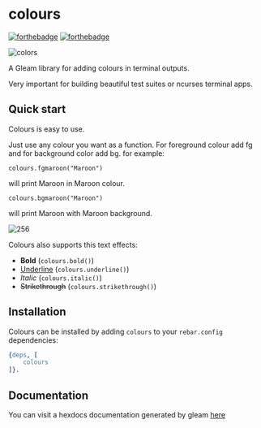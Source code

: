 # colours
[![forthebadge](https://forthebadge.com/images/badges/built-with-love.svg)](https://forthebadge.com) [![forthebadge](https://forthebadge.com/images/badges/check-it-out.svg)](https://forthebadge.com)

![colors](https://user-images.githubusercontent.com/22755228/114203916-48f7aa00-9961-11eb-82b1-fd5b540f28ff.jpeg)

A Gleam library for adding colours in terminal outputs.

Very important for building beautiful test suites or ncurses terminal apps.

## Quick start

Colours is easy to use. 

Just use any colour you want as a function. For foreground colour add fg and for background color add bg.
for example:

    colours.fgmaroon("Maroon")
 
 will print Maroon in Maroon colour.

    colours.bgmaroon("Maroon")
 
 will print Maroon with Maroon background.

![256](https://user-images.githubusercontent.com/22755228/66672471-04555a80-ec67-11e9-8c20-aa5d159bc320.png)

Colours also supports this text effects:

 - **Bold** (`colours.bold()`) 
 - <ins>Underline</ins> (`colours.underline()`)
 - *Italic* (`colours.italic()`)
 - ~~Strikethrough~~ (`colours.strikethrough()`)
 

## Installation

Colours can be installed by adding `colours` to your `rebar.config` dependencies:

```erlang
{deps, [
    colours
]}.
```

## Documentation 

You can visit a hexdocs documentation generated by gleam [here](https://hexdocs.pm/colours/) 
